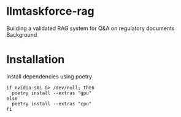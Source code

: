 # llmtaskforce-rag
Building a validated RAG system for Q&amp;A on regulatory documents  Background

# Installation

Install dependencies using poetry

```
if nvidia-smi &> /dev/null; then
  poetry install --extras "gpu"
else
  poetry install --extras "cpu"
fi
```
